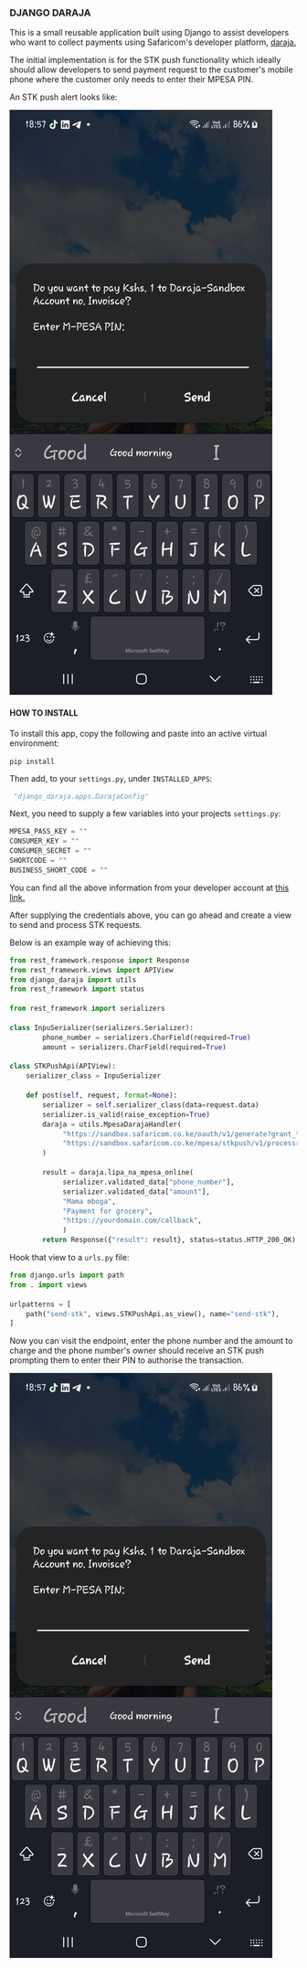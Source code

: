 ### DJANGO DARAJA

This is a small reusable application built using Django to assist developers who want to collect payments using Safaricom's developer platform, [daraja.](https://developer.safaricom.co.ke/)

The initial implementation is for the STK push functionality which ideally should allow developers to send payment request to the customer's mobile phone where the customer only needs to enter their MPESA PIN.

An STK push alert looks like:

![alt text](./screens/stk.jpg)

#### HOW TO INSTALL

To install this app, copy the following and paste into an active virtual environment:

`pip install`

Then add, to your `settings.py`, under `INSTALLED_APPS`:

```python
 "django_daraja.apps.DarajaConfig"
```
Next, you need to supply a few variables into your projects `settings.py`:

```python
MPESA_PASS_KEY = ""
CONSUMER_KEY = ""
CONSUMER_SECRET = ""
SHORTCODE = ""
BUSINESS_SHORT_CODE = ""
```
You can find all the above information from your developer account at [this link.](https://developer.safaricom.co.ke/)

After supplying the credentials above, you can go ahead and create a view to send and process STK requests.

Below is an example way of achieving this:

```python
from rest_framework.response import Response
from rest_framework.views import APIView
from django_daraja import utils
from rest_framework import status

from rest_framework import serializers

class InpuSerializer(serializers.Serializer):
        phone_number = serializers.CharField(required=True)
        amount = serializers.CharField(required=True)

class STKPushApi(APIView):
    serializer_class = InpuSerializer

    def post(self, request, format=None):
        serializer = self.serializer_class(data=request.data)
        serializer.is_valid(raise_exception=True)
        daraja = utils.MpesaDarajaHandler(
             "https://sandbox.safaricom.co.ke/oauth/v1/generate?grant_type=client_credentials",
             "https://sandbox.safaricom.co.ke/mpesa/stkpush/v1/processrequest",
        )

        result = daraja.lipa_na_mpesa_online(
             serializer.validated_data["phone_number"],
             serializer.validated_data["amount"],
             "Mama mboga",
             "Payment for grocery",
             "https://yourdomain.com/callback",
             )
        return Response({"result": result}, status=status.HTTP_200_OK)
```
Hook that view to a `urls.py` file:
```python
from django.urls import path
from . import views

urlpatterns = [
    path("send-stk", views.STKPushApi.as_view(), name="send-stk"),
]

```
Now you can visit the endpoint, enter the phone number and the amount to charge and the phone number's owner should receive an STK push prompting them to enter their PIN to authorise the transaction.

![alt text](./screens/stk.jpg)
